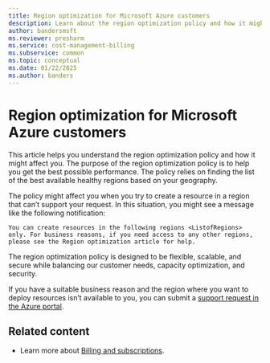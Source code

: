 ```yaml
---
title: Region optimization for Microsoft Azure customers
description: Learn about the region optimization policy and how it might affect you.
author: bandersmsft
ms.reviewer: presharm
ms.service: cost-management-billing
ms.subservice: common
ms.topic: conceptual
ms.date: 01/22/2025
ms.author: banders
---
```


# Region optimization for Microsoft Azure customers

This article helps you understand the region optimization policy and how it might affect you. The purpose of the region optimization policy is to help you get the best possible performance. The policy relies on finding the list of the best available healthy regions based on your geography.

The policy might affect you when you try to create a resource in a region that can’t support your request. In this situation, you might see a message like the following notification:

`You can create resources in the following regions <ListofRegions> only. For business reasons, if you need access to any other regions, please see the Region optimization article for help.`

The region optimization policy is designed to be flexible, scalable, and secure while balancing our customer needs, capacity optimization, and security.

If you have a suitable business reason and the region where you want to deploy resources isn’t available to you, you can submit a [support request in the Azure portal](https://portal.azure.com/#blade/Microsoft_Azure_Support/HelpAndSupportBlade/overview).

## Related content

- Learn more about [Billing and subscriptions](index.yml).